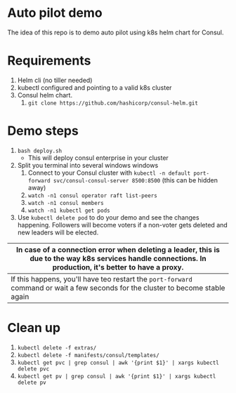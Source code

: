 # Auto pilot demo
The idea of this repo is to demo auto pilot using k8s helm chart for Consul.

# Requirements
1. Helm cli (no tiller needed)
2. kubectl configured and pointing to a valid k8s cluster
3. Consul helm chart.
   1. `git clone https://github.com/hashicorp/consul-helm.git`

# Demo steps
1. `bash deploy.sh`
   * This will deploy consul enterprise in your cluster
2. Split you terminal into several windows windows
   1. Connect to your Consul cluster with `kubectl -n default port-forward svc/consul-consul-server 8500:8500` (this can be hidden away)
   2. `watch -n1 consul operator raft list-peers`
   3. `watch -n1 consul members`
   4. `watch -n1 kubectl get pods`
3. Use `kubectl delete pod` to do your demo and see the changes happening. Followers will become voters if a non-voter gets deleted and new leaders will be elected.


| In case of a connection error when deleting a leader, this is due to the way k8s services handle connections. In production, it's better to have a proxy. |
| ---  |
| If this happens, you'll have teo restart the `port-forward` command or wait a few seconds for the cluster to become stable again |


# Clean up
1. `kubectl delete -f extras/`
2. `kubectl delete -f manifests/consul/templates/`
3. `kubectl get pvc | grep consul | awk '{print $1}' | xargs kubectl delete pvc`
4. `kubectl get pv | grep consul | awk '{print $1}' | xargs kubectl delete pv`
